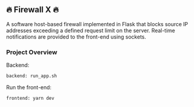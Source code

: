 ## 🔥 Firewall X 🔥
A software host-based firewall implemented in Flask that blocks source IP addresses exceeding a defined request limit on the server. Real-time notifications are provided to the front-end using sockets.

### Project Overview

Backend:
```bash
backend: run_app.sh
````

Run the front-end:
```shell
frontend: yarn dev
`````